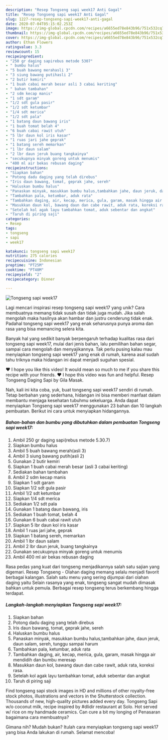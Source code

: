 ```yaml
---
description: "Resep Tongseng sapi week17 Anti Gagal"
title: "Resep Tongseng sapi week17 Anti Gagal"
slug: 1227-resep-tongseng-sapi-week17-anti-gagal
date: 2020-07-04T05:15:02.253Z
image: https://img-global.cpcdn.com/recipes/a6655ed78e843b96/751x532cq70/tongseng-sapi-week17-foto-resep-utama.jpg
thumbnail: https://img-global.cpcdn.com/recipes/a6655ed78e843b96/751x532cq70/tongseng-sapi-week17-foto-resep-utama.jpg
cover: https://img-global.cpcdn.com/recipes/a6655ed78e843b96/751x532cq70/tongseng-sapi-week17-foto-resep-utama.jpg
author: Ethan Flowers
ratingvalue: 3.3
reviewcount: 15
recipeingredient:
- "250 gr daging sapirebus metode 5307"
- " bumbu halus"
- "5 buah bawang merahasli 3"
- "3 siung bawang putihasli 2"
- "2 butir kemiri"
- "1 buah cabai merah besar asli 3 cabai keriting"
- " bahan tambahan"
- "2 sdm kecap manis"
- "1 sdt garam"
- "1/2 sdt gula pasir"
- "1/2 sdt ketumbar"
- "1/4 sdt merica"
- "1/2 sdt pala"
- "1 batang daun bawang iris"
- "1 buah tomat belah 4"
- "6 buah cabai rawit utuh"
- "5 lbr daun kol iris kasar"
- "1 ruas jari jahe geprak"
- "1 batang sereh memarkan"
- "1 lbr daun salam"
- "2 lbr daun jeruk buang tangkainya"
- "secukupnya minyak goreng untuk menumis"
- "400 ml air bekas rebusan daging"
recipeinstructions:
- "Siapkan bahan"
- "Potong dadu daging yang telah direbus"
- "Iris daun bawang, tomat, geprak jahe, sereh"
- "Haluskan bumbu halus"
- "Panaskan minyak, masukkan bumbu halus,tambahkan jahe, daun jeruk, daun salam, sereh, tunggu sampai harum"
- "Tambahkan pala, ketumbar, aduk rata"
- "Tambahkan daging, air, kecap, merica, gula, garam, masak hingga air mendidih dan bumbu meresap"
- "Masukkan daun kol, bawang daun dan cabe rawit, aduk rata, koreksi rasa."
- "Setelah kol agak layu tambahkan tomat, aduk sebentar dan angkat"
- "Taruh di piring saji"
categories:
- Resep
tags:
- tongseng
- sapi
- week17

katakunci: tongseng sapi week17 
nutrition: 275 calories
recipecuisine: Indonesian
preptime: "PT25M"
cooktime: "PT40M"
recipeyield: "2"
recipecategory: Dinner

---
```



![Tongseng sapi week17](https://img-global.cpcdn.com/recipes/a6655ed78e843b96/751x532cq70/tongseng-sapi-week17-foto-resep-utama.jpg)

Lagi mencari inspirasi resep tongseng sapi week17 yang unik? Cara membuatnya memang tidak susah dan tidak juga mudah. Jika salah mengolah maka hasilnya akan hambar dan justru cenderung tidak enak. Padahal tongseng sapi week17 yang enak seharusnya punya aroma dan rasa yang bisa memancing selera kita.

Banyak hal yang sedikit banyak berpengaruh terhadap kualitas rasa dari tongseng sapi week17, mulai dari jenis bahan, lalu pemilihan bahan segar, sampai cara mengolah dan menyajikannya. Tak perlu pusing kalau mau menyiapkan tongseng sapi week17 yang enak di rumah, karena asal sudah tahu triknya maka hidangan ini dapat menjadi suguhan spesial.

❤ I hope you like this video! It would mean so much to me if you share this recipe with your friends. ❤ I hope this video was fun and helpful. Resep Tongseng Daging Sapi by Gila Masak.


Nah, kali ini kita coba, yuk, buat tongseng sapi week17 sendiri di rumah. Tetap berbahan yang sederhana, hidangan ini bisa memberi manfaat dalam membantu menjaga kesehatan tubuhmu sekeluarga. Anda dapat menyiapkan Tongseng sapi week17 menggunakan 23 bahan dan 10 langkah pembuatan. Berikut ini cara untuk menyiapkan hidangannya.

<!--inarticleads1-->

##### Bahan-bahan dan bumbu yang dibutuhkan dalam pembuatan Tongseng sapi week17:

1. Ambil 250 gr daging sapi(rebus metode 5.30.7)
1. Siapkan  bumbu halus
1. Ambil 5 buah bawang merah(asli 3)
1. Ambil 3 siung bawang putih(asli 2)
1. Gunakan 2 butir kemiri
1. Siapkan 1 buah cabai merah besar (asli 3 cabai keriting)
1. Sediakan  bahan tambahan
1. Ambil 2 sdm kecap manis
1. Siapkan 1 sdt garam
1. Siapkan 1/2 sdt gula pasir
1. Ambil 1/2 sdt ketumbar
1. Siapkan 1/4 sdt merica
1. Sediakan 1/2 sdt pala
1. Gunakan 1 batang daun bawang, iris
1. Sediakan 1 buah tomat, belah 4
1. Gunakan 6 buah cabai rawit utuh
1. Siapkan 5 lbr daun kol iris kasar
1. Ambil 1 ruas jari jahe, geprak
1. Siapkan 1 batang sereh, memarkan
1. Ambil 1 lbr daun salam
1. Ambil 2 lbr daun jeruk, buang tangkainya
1. Gunakan secukupnya minyak goreng untuk menumis
1. Ambil 400 ml air bekas rebusan daging


Rasa pedas yang kuat dari tongseng menjadikannya salah satu sajian yang digemari. Resep Tongseng - Olahan daging memang selalu menjadi favorit berbagai kalangan. Salah satu menu yang sering dijumpai dari olahan daging yaitu Selain rasanya yang enak, tongseng sangat mudah dimasak bahkan untuk pemula. Berbagai resep tongseng terus berkembang hingga terdapat. 

<!--inarticleads2-->

##### Langkah-langkah menyiapkan Tongseng sapi week17:

1. Siapkan bahan
1. Potong dadu daging yang telah direbus
1. Iris daun bawang, tomat, geprak jahe, sereh
1. Haluskan bumbu halus
1. Panaskan minyak, masukkan bumbu halus,tambahkan jahe, daun jeruk, daun salam, sereh, tunggu sampai harum
1. Tambahkan pala, ketumbar, aduk rata
1. Tambahkan daging, air, kecap, merica, gula, garam, masak hingga air mendidih dan bumbu meresap
1. Masukkan daun kol, bawang daun dan cabe rawit, aduk rata, koreksi rasa.
1. Setelah kol agak layu tambahkan tomat, aduk sebentar dan angkat
1. Taruh di piring saji


Find tongseng sapi stock images in HD and millions of other royalty-free stock photos, illustrations and vectors in the Shutterstock collection. Thousands of new, high-quality pictures added every day. Tongseng Sapi w/o coconut milk, recipe inspired by #dlidir restaurant at Solo. Hot served w/ rice on my handmade ceramics. Can cure a bit my longing of Penasaran bagaimana cara membuatnya? 

Gimana nih? Mudah bukan? Itulah cara menyiapkan tongseng sapi week17 yang bisa Anda lakukan di rumah. Selamat mencoba!
